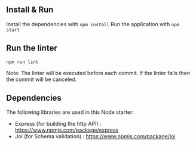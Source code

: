 ## Install & Run

Install the dependencies with `npm install`
Run the application with `npm start`


## Run the linter

```
npm run lint
```
Note: The linter will be executed before each commit. If the linter fails then the commit will be canceled.

## Dependencies

The following libraries are used in this Node starter:
- Express (for building the http API) : https://www.npmjs.com/package/express
- Joi (for Schema validation) : https://www.npmjs.com/package/joi
